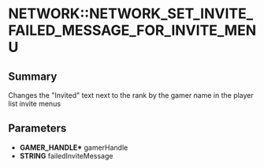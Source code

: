# NETWORK::NETWORK_SET_INVITE_FAILED_MESSAGE_FOR_INVITE_MENU

## Summary
Changes the "Invited" text next to the rank by the gamer name in the player list invite menus

## Parameters
* **GAMER_HANDLE\*** gamerHandle
* **STRING** failedInviteMessage